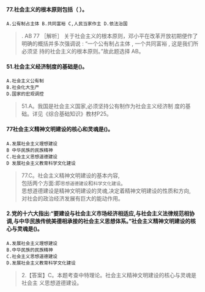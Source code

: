 #### 77.社会主义的根本原则包括（ ）。
    A.公有制占主体 B.共同富裕 C,人民当家作主 D.依法治国
>  . AB  77 ［解析］ 关于社会主义的根本原则，邓小平在改革开放初期便作了
    明确的概括并多次强调说 : “一个公有制占主体 , 一个共同富裕 , 这是我们所必须坚
    持的社会主义的根本原则。”故此题选择 AB。

#### 51.社会主义经济制度的基础是()。
    A.社会主义公有制
    B.社会化大生产
    D.国家的宏观调控
>   51.A。我国是社会主义国家,必须坚持公有制作为社会主义经济制
    度的基础。详见《综合基础知识》教材P25。
    
#### 77社会主义精神文明建设的核心和灵魂是()。
    A.发展社会主义理想建设
    B 中华民族的民族精神
    C.社会主义思想道德建设
    D 发展社会主义教育科学文化建设
>   77.C。社会主义精神文明建设的基本内容,   
包括两个方面:即`思想道德建设`和`科学文化建设`。   
思想道德建设是精神文明建设的灵魂,决定着精神文明建设的性质和方向,   
对社会的政治经济发展有巨大的能动作用。   

#### 2.党的十六大指出:“要建设与社会主义市场经济相适应,与社会主义法律规范相协调,与中华民族传统美德相承接的社会主义思想体系。”社会主义精神文明建设的核心与灵魂是()。
    A.发展社会主义理想建设
    B.中华民族的民族精神
    C.社会主义思想道德建设
    D.发展社会主义教育科学文化建设
>   2.【答案】C。本题考查中特理论。社会主义精神文明建设的核心与灵魂是社会主
    义思想道德建设。















    


